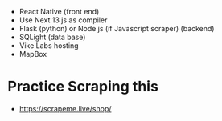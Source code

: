 * React Native (front end)
* Use Next 13 js as compiler
* Flask (python) or Node js (if Javascript scraper) (backend)
* SQLight (data base)
* Vike Labs hosting
* MapBox

# Practice Scraping this

* https://scrapeme.live/shop/
